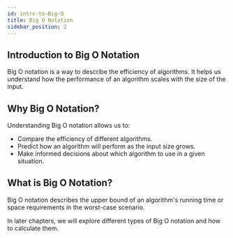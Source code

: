 ```yaml
---
id: intro-to-Big-O
title: Big O Notation
sidebar_position: 2
---
```


## Introduction to Big O Notation

Big O notation is a way to describe the efficiency of algorithms. It helps us understand how the performance of an algorithm scales with the size of the input.

## Why Big O Notation?

Understanding Big O notation allows us to:

- Compare the efficiency of different algorithms.
- Predict how an algorithm will perform as the input size grows.
- Make informed decisions about which algorithm to use in a given situation.

## What is Big O Notation?

Big O notation describes the upper bound of an algorithm's running time or space requirements in the worst-case scenario.

In later chapters, we will explore different types of Big O notation and how to calculate them.
